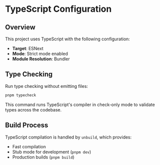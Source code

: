 # TypeScript Configuration

## Overview

This project uses TypeScript with the following configuration:

- **Target**: ESNext
- **Mode**: Strict mode enabled
- **Module Resolution**: Bundler

## Type Checking

Run type checking without emitting files:

```bash
pnpm typecheck
```

This command runs TypeScript's compiler in check-only mode to validate types across the codebase.

## Build Process

TypeScript compilation is handled by `unbuild`, which provides:
- Fast compilation
- Stub mode for development (`pnpm dev`)
- Production builds (`pnpm build`)
